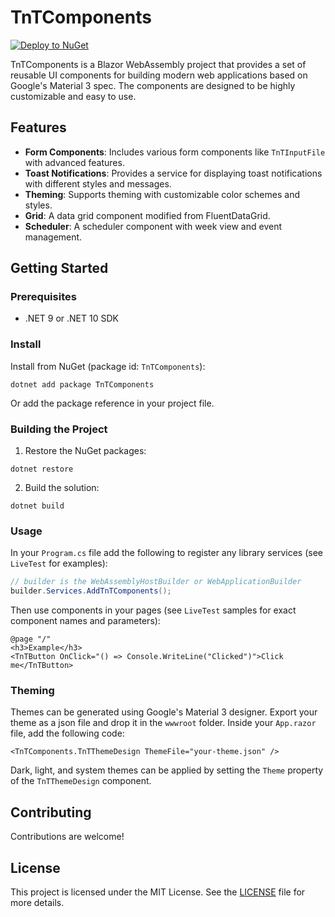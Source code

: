 # TnTComponents
[![Deploy to NuGet](https://github.com/Notallthatevil/TnTComponents/actions/workflows/TnTComponentsToNuget.yml/badge.svg)](https://github.com/Notallthatevil/TnTComponents/actions/workflows/TnTComponentsToNuget.yml)

TnTComponents is a Blazor WebAssembly project that provides a set of reusable UI components for building modern web applications based on Google's Material 3 spec. The components are designed to be highly customizable and easy to use.

## Features

- **Form Components**: Includes various form components like `TnTInputFile` with advanced features.
- **Toast Notifications**: Provides a service for displaying toast notifications with different styles and messages.
- **Theming**: Supports theming with customizable color schemes and styles.
- **Grid**: A data grid component modified from FluentDataGrid.
- **Scheduler**: A scheduler component with week view and event management.

## Getting Started

### Prerequisites

- .NET 9 or .NET 10 SDK

### Install

Install from NuGet (package id: `TnTComponents`):

```
dotnet add package TnTComponents
```

Or add the package reference in your project file.

### Building the Project

1. Restore the NuGet packages:
```
dotnet restore
```
2. Build the solution:
```
dotnet build
```

### Usage
In your `Program.cs` file add the following to register any library services (see `LiveTest` for examples):

```csharp
// builder is the WebAssemblyHostBuilder or WebApplicationBuilder
builder.Services.AddTnTComponents();
```

Then use components in your pages (see `LiveTest` samples for exact component names and parameters):

```razor
@page "/"
<h3>Example</h3>
<TnTButton OnClick="() => Console.WriteLine("Clicked")">Click me</TnTButton>
```

### Theming
Themes can be generated using Google's Material 3 designer. Export your theme as a json file and drop it in the `wwwroot` folder. Inside your `App.razor` file, add the following code:

```razor
<TnTComponents.TnTThemeDesign ThemeFile="your-theme.json" />
```

Dark, light, and system themes can be applied by setting the `Theme` property of the `TnTThemeDesign` component.

## Contributing

Contributions are welcome! 

## License

This project is licensed under the MIT License. See the [LICENSE](LICENSE) file for more details.

